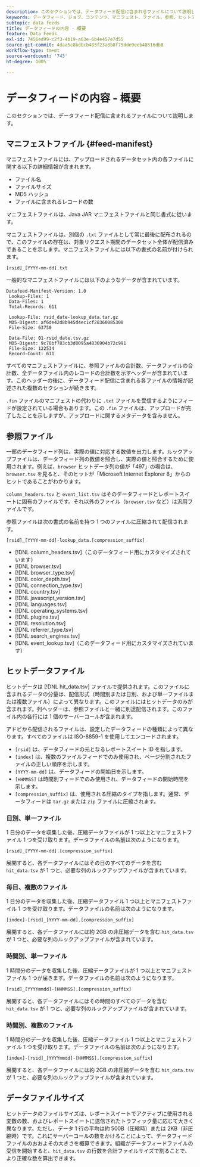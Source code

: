 ```yaml
---
description: このセクションでは、データフィード配信に含まれるファイルについて説明します。
keywords: データフィード、ジョブ、コンテンツ、マニフェスト、ファイル、参照、ヒットデータ、配信コンテンツ
subtopic: data feeds
title: データフィードの内容 - 概要
feature: Data Feeds
exl-id: 7456ed99-c2f3-4b19-a63e-6b4e457e7d55
source-git-commit: 4daa5c8bdbcb483f23a3b8f75dde9eeb48516db8
workflow-type: tm+mt
source-wordcount: '743'
ht-degree: 100%

---
```


# データフィードの内容 - 概要

このセクションでは、データフィード配信に含まれるファイルについて説明します。

## マニフェストファイル {#feed-manifest}

マニフェストファイルには、アップロードされるデータセット内の各ファイルに関する以下の詳細情報が含まれます。

* ファイル名
* ファイルサイズ
* MD5 ハッシュ
* ファイルに含まれるレコードの数

マニフェストファイルは、Java JAR マニフェストファイルと同じ書式に従います。

マニフェストファイルは、別個の `.txt` ファイルとして常に最後に配布されるので、このファイルの存在は、対象リクエスト期間のデータセット全体が配信済みであることを示します。マニフェストファイルには以下の書式の名前が付けられます。

```text
[rsid]_[YYYY-mm-dd].txt
```

一般的なマニフェストファイルには以下のようなデータが含まれています。

```text
Datafeed-Manifest-Version: 1.0
 Lookup-Files: 1
 Data-Files: 1
 Total-Records: 611

 Lookup-File: rsid_date-lookup_data.tar.gz
 MD5-Digest: af6de42d8b945d4ec1cf28360085308
 File-Size: 63750

 Data-File: 01-rsid_date.tsv.gz
 MD5-Digest: 9c70bf783cb3d0095a4836904b72c991
 File-Size: 122534
 Record-Count: 611
```

すべてのマニフェストファイルに、参照ファイルの合計数、データファイルの合計数、全データファイル内のレコードの合計数を示すヘッダーが含まれています。このヘッダーの後に、データフィード配信に含まれる各ファイルの情報が記述された複数のセクションが続きます。

`.fin` ファイルのマニフェストの代わりに `.txt` ファイルを受信するようにフィードが設定されている場合もあります。この `.fin` ファイルは、アップロードが完了したことを示しますが、アップロードに関するメタデータを含みません。

## 参照ファイル

一部のデータフィード列は、実際の値に対応する数値を出力します。ルックアップファイルは、データフィード列の数値を照合し、実際の値と照合するために使用されます。例えば、`browser` ヒットデータ列の値が「497」の場合は、`browser.tsv` を見ると、そのヒットが「Microsoft Internet Explorer 8」からのヒットであることがわかります。

`column_headers.tsv` と `event_list.tsv` はそのデータフィードとレポートスイートに固有のファイルです。それ以外のファイル（`browser.tsv` など）は汎用ファイルです。

参照ファイルは次の書式の名前を持つ 1 つのファイルに圧縮されて配信されます。

```text
[rsid]_[YYYY-mm-dd]-lookup_data.[compression_suffix]
```

* [!DNL column_headers.tsv]（このデータフィード用にカスタマイズされています）
* [!DNL browser.tsv]
* [!DNL browser_type.tsv]
* [!DNL color_depth.tsv]
* [!DNL connection_type.tsv]
* [!DNL country.tsv]
* [!DNL javascript_version.tsv]
* [!DNL languages.tsv]
* [!DNL operating_systems.tsv]
* [!DNL plugins.tsv]
* [!DNL resolution.tsv]
* [!DNL referrer_type.tsv]
* [!DNL search_engines.tsv]
* [!DNL event_lookup.tsv]（このデータフィード用にカスタマイズされています）

## ヒットデータファイル

ヒットデータは [!DNL hit_data.tsv] ファイルで提供されます。このファイルに含まれるデータの分量は、配信形式（時間別または日別、および単一ファイルまたは複数ファイル）によって異なります。このファイルにはヒットデータのみが含まれます。列ヘッダーは、参照ファイルと一緒に別途配信されます。このファイル内の各行には 1 個のサーバーコールが含まれます。

アドビから配信されるファイルは、設定したデータフィードの種類によって異なります。すべてのファイルは ISO-8859-1 を使用してエンコードされます。

* `[rsid]` は、データフィードの元となるレポートスイート ID を指します。
* `[index]` は、複数のファイルフィードでのみ使用され、ページ分割されたファイルの正しい順序を示します。
* `[YYYY-mm-dd]` は、データフィードの開始日を示します。
* `[HHMMSS]` は時間別フィードでのみ使用され、データフィードの開始時間を示します。
* `[compression_suffix]` は、使用される圧縮のタイプを指します。通常、データフィードは `tar.gz` または `zip` ファイルに圧縮されます。

### 日別、単一ファイル

1 日分のデータを収集した後、圧縮データファイルが 1 つ以上とマニフェストファイル 1 つを受け取ります。データファイルの名前は次のようになります。

`[rsid]_[YYYY-mm-dd].[compression_suffix]`

展開すると、各データファイルにはその日のすべてのデータを含む `hit_data.tsv` が 1 つと、必要な列のルックアップファイルが含まれています。

### 毎日、複数のファイル

1 日分のデータを収集した後、圧縮データファイル 1 つ以上とマニフェストファイル 1 つを受け取ります。データファイルの名前は次のようになります。

`[index]-[rsid]_[YYYY-mm-dd].[compression_suffix]`

展開すると、各データファイルには約 2GB の非圧縮データを含む `hit_data.tsv` が 1 つと、必要な列のルックアップファイルが含まれています。

### 時間別、単一ファイル

1 時間分のデータを収集した後、圧縮データファイルが 1 つ以上とマニフェストファイル 1 つが届きます。データファイルの名前は次のようになります。

`[rsid]_[YYYYmmdd]-[HHMMSS].[compression_suffix]`

展開すると、各データファイルにはその時間のすべてのデータを含む `hit_data.tsv` が 1 つと、必要な列のルックアップファイルが含まれています。

### 時間別、複数のファイル

1 時間分のデータを収集した後、圧縮データファイル 1 つ以上とマニフェストファイル 1 つを受け取ります。データファイルの名前は次のようになります。

`[index]-[rsid]_[YYYYmmdd]-[HHMMSS].[compression_suffix]`

展開すると、各データファイルには約 2GB の非圧縮データを含む `hit_data.tsv` が 1 つと、必要な列のルックアップファイルが含まれています。

## データファイルサイズ

ヒットデータのファイルサイズは、レポートスイートでアクティブに使用される変数の数、およびレポートスイートに送信されたトラフィック量に応じて大きく異なります。ただし、データ 1 行の平均は約 500B（圧縮時）または 2KB（非圧縮時）です。これにサーバーコールの数をかけることによって、データフィードファイルのおおよその大きさを概算できます。組織がデータフィードファイルの受信を開始すると、`hit_data.tsv` の行数を合計ファイルサイズで割ることで、より正確な数を算出できます。

